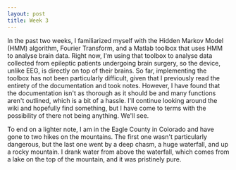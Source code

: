 ```yaml
---
layout: post
title: Week 3
---
```


In the past two weeks, I familiarized myself with the Hidden Markov Model (HMM) algorithm, Fourier Transform, and a Matlab toolbox that uses HMM to analyse brain data. Right now, I'm using that toolbox to analyse data collected from epileptic patients undergoing brain surgery, so the device, unlike EEG, is directly on top of their brains. So far, implementing the toolbox has not been particularly difficult, given that I previously read the entirety of the documentation and took notes. However, I have found that the documentation isn't as thorough as it should be and many functions aren't outlined, which is a bit of a hassle. I'll continue looking around the wiki and hopefully find something, but I have come to terms with the possibility of there not being anything. We'll see.

To end on a lighter note, I am in the Eagle County in Colorado and have gone to two hikes on the mountains. The first one wasn't particularly dangerous, but the last one went by a deep chasm, a huge waterfall, and up a rocky mountain. I drank water from above the waterfall, which comes from a lake on the top of the mountain, and it was pristinely pure.
